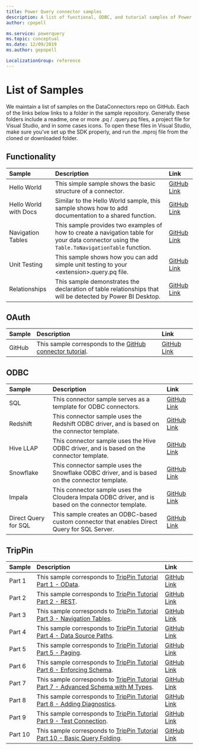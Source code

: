 ```yaml
---
title: Power Query connector samples
description: A list of functional, ODBC, and tutorial samples of Power Query connectors
author: cpopell

ms.service: powerquery
ms.topic: conceptual
ms.date: 12/09/2019
ms.author: gepopell

LocalizationGroup: reference
---
```


# List of Samples

We maintain a list of samples on the DataConnectors repo on GitHub. Each of the links below links to a folder in the sample repository. Generally these folders include a readme, one or more .pq / .query.pq files, a project file for Visual Studio, and in some cases icons. To open these files in Visual Studio, make sure you've set up the SDK properly, and run the .mproj file from the cloned or downloaded folder.

## Functionality


| Sample | Description | Link |
| :--- | :--- | :------------------------------------------- |
| Hello World | This simple sample shows the basic structure of a connector. | [GitHub Link](https://github.com/Microsoft/DataConnectors/tree/master/samples/HelloWorld) |
| Hello World with Docs | Similar to the Hello World sample, this sample shows how to add documentation to a shared function. | [GitHub Link](https://github.com/Microsoft/DataConnectors/tree/master/samples/HelloWorldWithDocs) |
| Navigation Tables | This sample provides two examples of how to create a navigation table for your data connector using the `Table.ToNavigationTable` function. | [GitHub Link](https://github.com/Microsoft/DataConnectors/tree/master/samples/NavigationTable) |
| Unit Testing | This sample shows how you can add simple unit testing to your \<extension>\.query.pq file. | [GitHub Link](https://github.com/Microsoft/DataConnectors/tree/master/samples/UnitTesting) |
| Relationships | This sample demonstrates the declaration of table relationships that will be detected by Power BI Desktop. | [GitHub Link](https://github.com/Microsoft/DataConnectors/tree/master/samples/Relationships) |
  
## OAuth

| Sample | Description | Link |
| :--- | :--- | :--- |
| GitHub | This sample corresponds to the [GitHub connector tutorial](samples/Github/README.md). | [GitHub Link](https://github.com/Microsoft/DataConnectors/tree/master/samples/Github) |

## ODBC

| Sample | Description | Link |
| :--- | :--- | :--- |
| SQL | This connector sample serves as a template for ODBC connectors. | [GitHub Link](https://github.com/Microsoft/DataConnectors/tree/master/samples/ODBC/SqlODBC) |
| Redshift | This connector sample uses the Redshift ODBC driver, and is based on the connector template. | [GitHub Link](https://github.com/Microsoft/DataConnectors/tree/master/samples/ODBC/RedshiftODBC) |
| Hive LLAP | This connector sample uses the Hive ODBC driver, and is based on the connector template. | [GitHub Link](https://github.com/Microsoft/DataConnectors/tree/master/samples/ODBC/HiveSample) |
| Snowflake | This connector sample uses the Snowflake ODBC driver, and is based on the connector template. | [GitHub Link](https://github.com/Microsoft/DataConnectors/tree/master/samples/ODBC/SnowflakeODBC) |
| Impala | This connector sample uses the Cloudera Impala ODBC driver, and is based on the connector template. | [GitHub Link](https://github.com/Microsoft/DataConnectors/tree/master/samples/ODBC/ImpalaODBC)
| Direct Query for SQL | This sample creates an ODBC-based custom connector that enables Direct Query for SQL Server. | [GitHub Link](https://github.com/Microsoft/DataConnectors/tree/master/samples/DirectQueryForSQL) |

## TripPin

| Sample | Description | Link |
| :--- | :--- | :--- |
| Part 1 | This sample corresponds to [TripPin Tutorial Part 1 - OData](samples/TripPin/1-OData/README.md). | [GitHub Link](https://github.com/Microsoft/DataConnectors/tree/master/samples/TripPin/1-OData) |
| Part 2 | This sample corresponds to [TripPin Tutorial Part 2 - REST](samples/TripPin/2-Rest/README.md). | [GitHub Link](https://github.com/Microsoft/DataConnectors/tree/master/samples/TripPin/2-Rest) |
| Part 3 | This sample corresponds to [TripPin Tutorial Part 3 - Navigation Tables](samples/TripPin/3-NavTables/README.md). | [GitHub Link](https://github.com/Microsoft/DataConnectors/tree/master/samples/TripPin/3-NavTables) |
| Part 4 | This sample corresponds to [TripPin Tutorial Part 4 - Data Source Paths](samples/TripPin/4-Paths/README.md). | [GitHub Link](https://github.com/Microsoft/DataConnectors/tree/master/samples/TripPin/4-Paths) |
| Part 5 | This sample corresponds to [TripPin Tutorial Part 5 - Paging](samples/TripPin/5-Paging/README.md). | [GitHub Link](https://github.com/Microsoft/DataConnectors/tree/master/samples/TripPin/5-Paging) |
| Part 6 | This sample corresponds to [TripPin Tutorial Part 6 - Enforcing Schema](samples/TripPin/6-Schema/README.md). | [GitHub Link](https://github.com/Microsoft/DataConnectors/tree/master/samples/TripPin/6-Schema) |
| Part 7 | This sample corresponds to [TripPin Tutorial Part 7 - Advanced Schema with M Types](samples/TripPin/7-AdvancedSchema/README.md). | [GitHub Link](https://github.com/Microsoft/DataConnectors/tree/master/samples/TripPin/7-AdvancedSchema) |
| Part 8 | This sample corresponds to [TripPin Tutorial Part 8 - Adding Diagnostics](samples/TripPin/8-Diagnostics/README.md). | [GitHub Link](https://github.com/Microsoft/DataConnectors/tree/master/samples/TripPin/8-Diagnostics) |
| Part 9 | This sample corresponds to [TripPin Tutorial Part 9 - Test Connection](samples/TripPin/9-TestConnection/README.md). | [GitHub Link](https://github.com/Microsoft/DataConnectors/tree/master/samples/TripPin/9-TestConnection) |
| Part 10 | This sample corresponds to [TripPin Tutorial Part 10 - Basic Query Folding](samples/TripPin/10-TableView1/README.md). | [GitHub Link](https://github.com/Microsoft/DataConnectors/tree/master/samples/TripPin/10-TableView1) |

